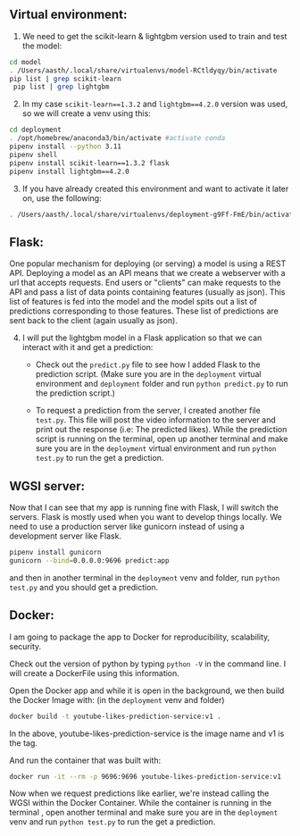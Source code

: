  
 ## Virtual environment:

 1. We need to get the scikit-learn & lightgbm version used to train and test the model:
 ```bash 
 cd model
 . /Users/aasth/.local/share/virtualenvs/model-RCtldyqy/bin/activate
 pip list | grep scikit-learn 
  pip list | grep lightgbm
 ```

 2. In my case `scikit-learn==1.3.2` and `lightgbm==4.2.0` version was used, so we will create a venv using this:
 ```bash
 cd deployment
 . /opt/homebrew/anaconda3/bin/activate #activate conda
pipenv install --python 3.11
pipenv shell
pipenv install scikit-learn==1.3.2 flask
pipenv install lightgbm==4.2.0
 ```

 3. If you have already created this environment and want to activate it later on, use the following:
 ```bash
 . /Users/aasth/.local/share/virtualenvs/deployment-g9Ff-FmE/bin/activate
 ```

## Flask:

One popular mechanism for deploying (or serving) a model is using a REST API. Deploying a model as an API means that we create a webserver with a url that accepts requests. End users or "clients" can make requests to the API and pass a list of data points containing features (usually as json). This list of features is fed into the model and the model spits out a list of predictions corresponding to those features. These list of predictions are sent back to the client (again usually as json).

 4. I will put the lightgbm model in a Flask application so that we can interact with it and get a prediction:
 
    - Check out the `predict.py` file to see how I added Flask to the prediction script. (Make sure you are in the `deployment` virtual environment and `deployment` folder and run `python predict.py` to run the prediction script.)

    - To request a prediction from the server, I created another file `test.py`. This file will post the video information to the server and print out the response (i.e: The predicted likes). While the prediction script is running on the terminal, open up another terminal and make sure you are in the `deployment` virtual environment and run `python test.py` to run the get a prediction. 

## WGSI server:

Now that I can see that my app is running fine with Flask, I will switch the servers. Flask is mostly used when you want to develop things locally. We need to use a production server like gunicorn instead of using a development server like Flask. 

```bash
pipenv install gunicorn
gunicorn --bind=0.0.0.0:9696 predict:app
```
and then in another terminal in the `deployment` venv and folder, run `python test.py` and you should get a prediction.

## Docker:

I am going to package the app to Docker for reproducibility, scalability, security.

Check out the version of python by typing `python -V` in the command line. I will create a DockerFile using this information.

Open the Docker app and while it is open in the background, we then build the Docker Image with:
(in the `deployment` venv and folder)
```bash
docker build -t youtube-likes-prediction-service:v1 .
```
In the above, youtube-likes-prediction-service is the image name and v1 is the tag.

And run the container that was built with:
```bash
docker run -it --rm -p 9696:9696 youtube-likes-prediction-service:v1
```

Now when we request predictions like earlier, we're instead calling the WGSI within the Docker Container. While the container is running in the terminal , open another terminal and make sure you are in the `deployment` venv and run `python test.py` to run the get a prediction.